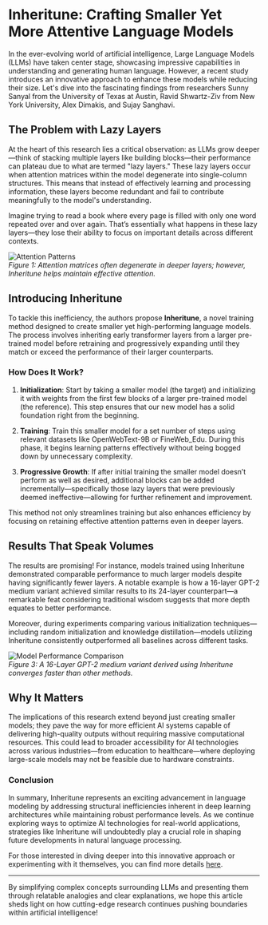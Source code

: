 # Inheritune: Crafting Smaller Yet More Attentive Language Models

In the ever-evolving world of artificial intelligence, Large Language Models (LLMs) have taken center stage, showcasing impressive capabilities in understanding and generating human language. However, a recent study introduces an innovative approach to enhance these models while reducing their size. Let's dive into the fascinating findings from researchers Sunny Sanyal from the University of Texas at Austin, Ravid Shwartz-Ziv from New York University, Alex Dimakis, and Sujay Sanghavi.

## The Problem with Lazy Layers

At the heart of this research lies a critical observation: as LLMs grow deeper—think of stacking multiple layers like building blocks—their performance can plateau due to what are termed "lazy layers." These lazy layers occur when attention matrices within the model degenerate into single-column structures. This means that instead of effectively learning and processing information, these layers become redundant and fail to contribute meaningfully to the model's understanding.

Imagine trying to read a book where every page is filled with only one word repeated over and over again. That’s essentially what happens in these lazy layers—they lose their ability to focus on important details across different contexts.

![Attention Patterns](https://arxiv.org/html/2404.08634v2/x2.png)  
*Figure 1: Attention matrices often degenerate in deeper layers; however, Inheritune helps maintain effective attention.*

## Introducing Inheritune

To tackle this inefficiency, the authors propose **Inheritune**, a novel training method designed to create smaller yet high-performing language models. The process involves inheriting early transformer layers from a larger pre-trained model before retraining and progressively expanding until they match or exceed the performance of their larger counterparts.

### How Does It Work?

1. **Initialization**: Start by taking a smaller model (the target) and initializing it with weights from the first few blocks of a larger pre-trained model (the reference). This step ensures that our new model has a solid foundation right from the beginning.
   
2. **Training**: Train this smaller model for a set number of steps using relevant datasets like OpenWebText-9B or FineWeb_Edu. During this phase, it begins learning patterns effectively without being bogged down by unnecessary complexity.

3. **Progressive Growth**: If after initial training the smaller model doesn’t perform as well as desired, additional blocks can be added incrementally—specifically those lazy layers that were previously deemed ineffective—allowing for further refinement and improvement.

This method not only streamlines training but also enhances efficiency by focusing on retaining effective attention patterns even in deeper layers.

## Results That Speak Volumes

The results are promising! For instance, models trained using Inheritune demonstrated comparable performance to much larger models despite having significantly fewer layers. A notable example is how a 16-layer GPT-2 medium variant achieved similar results to its 24-layer counterpart—a remarkable feat considering traditional wisdom suggests that more depth equates to better performance.

Moreover, during experiments comparing various initialization techniques—including random initialization and knowledge distillation—models utilizing Inheritune consistently outperformed all baselines across different tasks.

![Model Performance Comparison](https://arxiv.org/html/2404.08634v2/x15.png)  
*Figure 3: A 16-Layer GPT-2 medium variant derived using Inheritune converges faster than other methods.*

## Why It Matters

The implications of this research extend beyond just creating smaller models; they pave the way for more efficient AI systems capable of delivering high-quality outputs without requiring massive computational resources. This could lead to broader accessibility for AI technologies across various industries—from education to healthcare—where deploying large-scale models may not be feasible due to hardware constraints.

### Conclusion

In summary, Inheritune represents an exciting advancement in language modeling by addressing structural inefficiencies inherent in deep learning architectures while maintaining robust performance levels. As we continue exploring ways to optimize AI technologies for real-world applications, strategies like Inheritune will undoubtedly play a crucial role in shaping future developments in natural language processing.

For those interested in diving deeper into this innovative approach or experimenting with it themselves, you can find more details [here](https://arxiv.org/html/2404.08634).

---

By simplifying complex concepts surrounding LLMs and presenting them through relatable analogies and clear explanations, we hope this article sheds light on how cutting-edge research continues pushing boundaries within artificial intelligence!